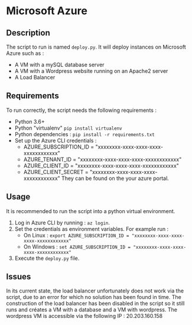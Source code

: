 # Microsoft Azure

## Description
The script to run is named  `deploy.py`. It will deploy instances on Microsoft Azure such as : 
* A VM with a mySQL database server
* A VM with a Wordpress website running on an Apache2 server
* A Load Balancer 

## Requirements 
To run correctly, the script needs the following requirements : 
 * Python 3.6+
 * Python "virtualenv" `pip install virtualenv`
 * Python dependencies : `pip install -r requirements.txt`
 * Set up the Azure CLI credentials : 
    * AZURE_SUBSCRIPTION_ID = "xxxxxxxx-xxxx-xxxx-xxxx-xxxxxxxxxxxx"
    * AZURE_TENANT_ID = "xxxxxxxx-xxxx-xxxx-xxxx-xxxxxxxxxxxx"
    * AZURE_CLIENT_ID = "xxxxxxxx-xxxx-xxxx-xxxx-xxxxxxxxxxxx"
    * AZURE_CLIENT_SECRET = "xxxxxxxx-xxxx-xxxx-xxxx-xxxxxxxxxxxx"
    They can be found on the your azure portal.


## Usage
It is recommended to run the script into a python virtual environment. 
1. Log in Azure CLI by running : `az login`. 
2. Set the credentials as environment variables. For example run :
   * On Linux : `export AZURE_SUBSCRIPTION_ID = "xxxxxxxx-xxxx-xxxx-xxxx-xxxxxxxxxxxx"`
    * On Windows : `set AZURE_SUBSCRIPTION_ID = "xxxxxxxx-xxxx-xxxx-xxxx-xxxxxxxxxxxx"`
3. Execute the `deploy.py` file.

## Issues
In its current state, the load balancer unfortunately does not work via the script, due to an error for which no solution has been found in time. The construction of the load balancer has been disabled in the script so it still runs and créates a VM with a database and a VM with wordpress. The wordpress VM is accessible via the following IP : 20.203.160.158

